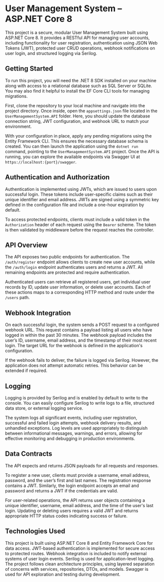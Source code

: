 # User Management System – ASP.NET Core 8

This project is a secure, modular User Management System built using ASP.NET Core 8. It provides a RESTful API for managing user accounts, including functionality for user registration, authentication using JSON Web Tokens (JWT), protected user CRUD operations, webhook notifications on user login, and structured logging via Serilog.

## Getting Started

To run this project, you will need the .NET 8 SDK installed on your machine along with access to a relational database such as SQL Server or SQLite. You may also find it helpful to install the EF Core CLI tools for managing migrations.

First, clone the repository to your local machine and navigate into the project directory. Once inside, open the `appsettings.json` file located in the `UserManagementSystem.API` folder. Here, you should update the database connection string, JWT configuration, and webhook URL to match your environment.

With your configuration in place, apply any pending migrations using the Entity Framework CLI. This ensures the necessary database schema is created. You can then launch the application using the `dotnet run` command, pointing to the `UserManagementSystem.API` project. Once the API is running, you can explore the available endpoints via Swagger UI at `https://localhost:{port}/swagger`.

## Authentication and Authorization

Authentication is implemented using JWTs, which are issued to users upon successful login. These tokens include user-specific claims such as their unique identifier and email address. JWTs are signed using a symmetric key defined in the configuration file and include a one-hour expiration by default.

To access protected endpoints, clients must include a valid token in the `Authorization` header of each request using the `Bearer` scheme. The token is then validated by middleware before the request reaches the controller.

## API Overview

The API exposes two public endpoints for authentication. The `/auth/register` endpoint allows clients to create new user accounts, while the `/auth/login` endpoint authenticates users and returns a JWT. All remaining endpoints are protected and require authentication.

Authenticated users can retrieve all registered users, get individual user records by ID, update user information, or delete user accounts. Each of these actions maps to a corresponding HTTP method and route under the `/users` path.

## Webhook Integration

On each successful login, the system sends a POST request to a configured webhook URL. This request contains a payload listing all users who have logged in within the past 30 minutes. The webhook payload includes the user’s ID, username, email address, and the timestamp of their most recent login. The target URL for the webhook is defined in the application's configuration.

If the webhook fails to deliver, the failure is logged via Serilog. However, the application does not attempt automatic retries. This behavior can be extended if required.

## Logging

Logging is provided by Serilog and is enabled by default to write to the console. You can easily configure Serilog to write logs to a file, structured data store, or external logging service.

The system logs all significant events, including user registration, successful and failed login attempts, webhook delivery results, and unhandled exceptions. Log levels are used appropriately to distinguish between informational messages, warnings, and errors, allowing for effective monitoring and debugging in production environments.

## Data Contracts

The API expects and returns JSON payloads for all requests and responses.

To register a new user, clients must provide a username, email address, password, and the user’s first and last names. The registration response contains a JWT. Similarly, the login endpoint accepts an email and password and returns a JWT if the credentials are valid.

For user-related operations, the API returns user objects containing a unique identifier, username, email address, and the time of the user's last login. Updating or deleting users requires a valid JWT and returns appropriate HTTP status codes indicating success or failure.

## Technologies Used

This project is built using ASP.NET Core 8 and Entity Framework Core for data access. JWT-based authentication is implemented for secure access to protected routes. Webhook integration is included to notify external systems of user login events. Serilog is used for application-level logging. The project follows clean architecture principles, using layered separation of concerns with services, repositories, DTOs, and models. Swagger is used for API exploration and testing during development.
